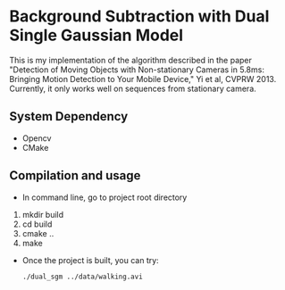 Background Subtraction with Dual Single Gaussian Model
================================================================================

This is my implementation of the algorithm described in the paper "Detection of 
Moving Objects with Non-stationary Cameras in 5.8ms: Bringing Motion Detection to 
Your Mobile Device," Yi et al, CVPRW 2013. Currently, it only works well on 
sequences from stationary camera.


System Dependency
--------------------------------------------------------------------------------

* Opencv
* CMake


Compilation and usage
--------------------------------------------------------------------------------

* In command line, go to project root directory

1. mkdir build
2. cd build
3. cmake ..
4. make

* Once the project is built, you can try:

  ```bash
  ./dual_sgm ../data/walking.avi
  ```
